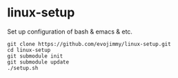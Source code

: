 linux-setup
===========

Set up configuration of bash & emacs & etc.

    git clone https://github.com/evojimmy/linux-setup.git
    cd linux-setup
    git submodule init
    git submodule update
    ./setup.sh
